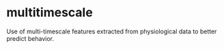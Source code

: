 # multitimescale
Use of multi-timescale features extracted from physiological data to better predict behavior. 
